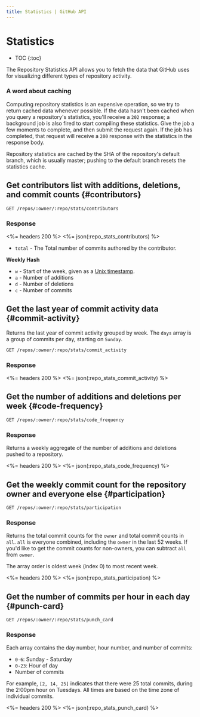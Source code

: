 ```yaml
---
title: Statistics | GitHub API
---
```


# Statistics

* TOC
{:toc}

The Repository Statistics API allows you to fetch the data that GitHub uses for visualizing different
types of repository activity.

### A word about caching

Computing repository statistics is an expensive operation, so we try to return cached
data whenever possible.  If the data hasn't been cached when you query a repository's
statistics, you'll receive a `202` response; a background job is also fired to
start compiling these statistics. Give the job a few moments to complete, and
then submit the request again. If the job has completed, that request will receive a
`200` response with the statistics in the response body.

Repository statistics are cached by the SHA of the repository's default branch,
which is usually master; pushing to the default branch resets the statistics cache.

## Get contributors list with additions, deletions, and commit counts {#contributors}

    GET /repos/:owner/:repo/stats/contributors

### Response

<%= headers 200 %>
<%= json(:repo_stats_contributors) %>

* `total` - The Total number of commits authored by the contributor.

**Weekly Hash**

* `w` - Start of the week, given as a [Unix timestamp](http://en.wikipedia.org/wiki/Unix_time).
* `a` - Number of additions
* `d` - Number of deletions
* `c` - Number of commits


## Get the last year of commit activity data {#commit-activity}

Returns the last year of commit activity grouped by week.  The `days` array
is a group of commits per day, starting on `Sunday`.

    GET /repos/:owner/:repo/stats/commit_activity

### Response

<%= headers 200 %>
<%= json(:repo_stats_commit_activity) %>

## Get the number of additions and deletions per week {#code-frequency}

    GET /repos/:owner/:repo/stats/code_frequency

### Response

Returns a weekly aggregate of the number of additions and deletions pushed
to a repository.

<%= headers 200 %>
<%= json(:repo_stats_code_frequency) %>

## Get the weekly commit count for the repository owner and everyone else {#participation}

    GET /repos/:owner/:repo/stats/participation

### Response

Returns the total commit counts for the `owner` and total commit counts in `all`.
`all` is everyone combined, including the `owner` in the last 52 weeks.  If you'd like to get the commit
counts for non-owners, you can subtract `all` from `owner`.

The array order is oldest week (index 0) to most recent week.

<%= headers 200 %>
<%= json(:repo_stats_participation) %>

## Get the number of commits per hour in each day {#punch-card}

    GET /repos/:owner/:repo/stats/punch_card

### Response

Each array contains the day number, hour number, and number of commits:

* `0-6`: Sunday - Saturday
* `0-23`: Hour of day
* Number of commits

For example, `[2, 14, 25]` indicates that there were 25 total commits, during the
2:00pm hour on Tuesdays.  All times are based on the time zone of individual commits.

<%= headers 200 %>
<%= json(:repo_stats_punch_card) %>
